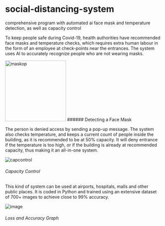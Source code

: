 # social-distancing-system
comprehensive program with automated ai face mask and temperature detection, as well as capacity control

To keep people safe during Covid-19, health authorities have recommended face masks and temperature checks, which requires extra human labour in the form of an employee at check-points near the entrances. The system uses AI to accurately recognize people who are not wearing masks. 

<img width="196" alt="maskop" src="https://user-images.githubusercontent.com/101061656/157931424-7661d8b9-7f75-4a8a-9d73-e145fbb7d7b3.png">
   ###### Detecting a Face Mask

The person is denied access by sending a pop-up message. The system also checks temperature, and keeps a current count of people inside the building, as it is recommended to be at 50% capacity. It will deny entrance if the temperature is too high, or if the building is already at recommended capacity, thus making it an all-in-one system.

![capcontrol](https://user-images.githubusercontent.com/101061656/157931945-ad7e4e86-d618-4676-b3f1-fe449dbb0ab0.jpg)
   ###### Capacity Control

This kind of system can be used at airports, hospitals, malls and other public places. It is coded in Python and trained using an extensive dataset of 700+ images to achieve close to 99% accuracy.

![image](https://user-images.githubusercontent.com/101061656/157932660-c5af0561-4fc3-4d2f-842a-ed446d8fa5ed.png)
   ###### Loss and Accuracy Graph
